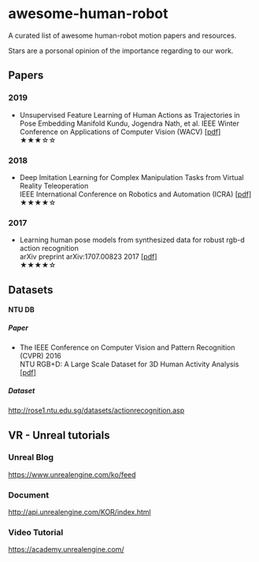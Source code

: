 # awesome-human-robot
A curated list of awesome human-robot motion papers and resources.

Stars are a porsonal opinion of the importance regarding to our work.
## Papers
### 2019
- Unsupervised Feature Learning of Human Actions as Trajectories in Pose Embedding Manifold 
Kundu, Jogendra Nath, et al. IEEE Winter Conference on Applications of Computer Vision (WACV) [[pdf]](https://ieeexplore.ieee.org/stamp/stamp.jsp?arnumber=8658966)  
★★★☆☆

### 2018 
- Deep Imitation Learning for Complex Manipulation Tasks from Virtual Reality Teleoperation  
IEEE International Conference on Robotics and Automation (ICRA) [[pdf]](https://ieeexplore.ieee.org/stamp/stamp.jsp?arnumber=8461249)  
★★★★☆

### 2017
- Learning human pose models from synthesized data for robust rgb-d action recognition    
arXiv preprint arXiv:1707.00823 2017 [[pdf]](https://arxiv.org/pdf/1707.00823.pdf)  
★★★★☆



## Datasets

#### NTU DB
##### Paper
* The IEEE Conference on Computer Vision and Pattern Recognition (CVPR) 2016  
NTU RGB+D: A Large Scale Dataset for 3D Human Activity Analysis [[pdf]](https://arxiv.org/pdf/1604.02808.pdf)

##### Dataset
http://rose1.ntu.edu.sg/datasets/actionrecognition.asp

## VR - Unreal tutorials
### Unreal Blog  
https://www.unrealengine.com/ko/feed  

### Document  
http://api.unrealengine.com/KOR/index.html  

### Video Tutorial  
https://academy.unrealengine.com/
